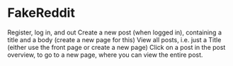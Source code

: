 # FakeReddit

Register, log in, and out
Create a new post (when logged in), containing a title and a body (create a new page for this)
View all posts, i.e. just a Title (either use the front page or create a new page)
Click on a post in the post overview, to go to a new page, where you can view the entire post.
